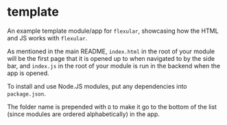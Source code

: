# template

An example template module/app for `flexular`, showcasing how the HTML and JS works with `flexular`.

As mentioned in the main README, `index.html` in the root of your module will be the first page that it is opened up to when navigated to by the side bar, and `index.js` in the root of your module is run in the backend when the app is opened.

To install and use Node.JS modules, put any dependencies into `package.json`.

The folder name is prepended with `Ω` to make it go to the bottom of the list (since modules are ordered alphabetically) in the app.
